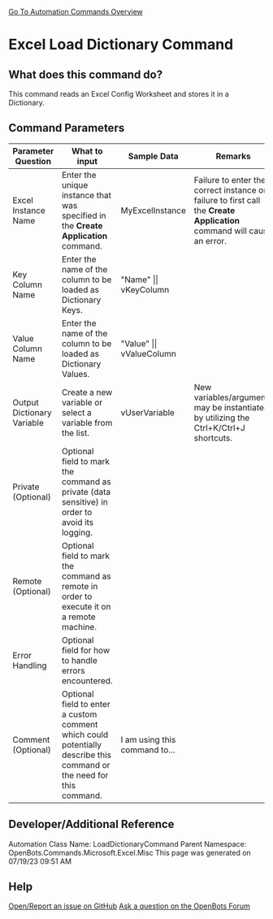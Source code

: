 <!--TITLE: Excel Load Dictionary Command -->
<!-- SUBTITLE: a command in the Microsoft Commands\Excel\Misc group. -->
[Go To Automation Commands Overview](/automation-commands)


# Excel Load Dictionary Command


## What does this command do?
This command reads an Excel Config Worksheet and stores it in a Dictionary.


## Command Parameters
| Parameter Question   	| What to input  	|  Sample Data 	| Remarks  	|
| ---                    | ---               | ---           | ---       |
|Excel Instance Name|Enter the unique instance that was specified in the **Create Application** command.|MyExcelInstance|Failure to enter the correct instance or failure to first call the **Create Application** command will cause an error.|
|Key Column Name|Enter the name of the column to be loaded as Dictionary Keys.|"Name" \|\| vKeyColumn||
|Value Column Name|Enter the name of the column to be loaded as Dictionary Values.|"Value" \|\| vValueColumn||
|Output Dictionary Variable|Create a new variable or select a variable from the list.|vUserVariable|New variables/arguments may be instantiated by utilizing the Ctrl+K/Ctrl+J shortcuts.|
|Private (Optional)|Optional field to mark the command as private (data sensitive) in order to avoid its logging.|||
|Remote (Optional)|Optional field to mark the command as remote in order to execute it on a remote machine.|||
|Error Handling|Optional field for how to handle errors encountered.|||
|Comment (Optional)|Optional field to enter a custom comment which could potentially describe this command or the need for this command.|I am using this command to...||


## Developer/Additional Reference
Automation Class Name: LoadDictionaryCommand
Parent Namespace: OpenBots.Commands.Microsoft.Excel.Misc
This page was generated on 07/19/23 09:51 AM


## Help
[Open/Report an issue on GitHub](https://github.com/OpenBotsAI/OpenBots.Studio/issues/new)
[Ask a question on the OpenBots Forum](https://openbots.ai/forums/)
